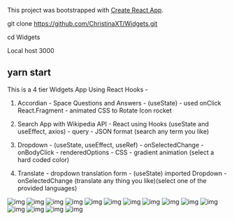 This project was bootstrapped with [Create React App](https://github.com/facebook/create-react-app).

git clone https://github.com/ChristinaXT/Widgets.git

cd Widgets

Local host 3000

yarn start
-----------------------------------------------
This is a 4 tier Widgets App Using React Hooks -

1) Accordian - Space Questions and Answers - (useState) - used onClick  React.Fragment - animated CSS to Rotate Icon rocket

2) Search App with Wikipedia API - React using Hooks (useState and useEffect, axios) - query - JSON format (search any term you like)

3) Dropdown - (useState, useEffect, useRef)  - onSelectedChange -  onBodyClick - renderedOptions - CSS - gradient animation (select a hard coded color)


4) Translate - dropdown translation form - (useState) imported Dropdown - onSelectedChange (translate any thing you like)(select one of the provided languages)

![img](https://imgur.com/Z6Oe0Jy.png)
![img](https://imgur.com/I7AKO4T.png)
![img](https://imgur.com/6e934DI.png)
![img](https://imgur.com/pNuYmU4.png)
![img](https://imgur.com/Dim7Eoh.png)
![img](https://imgur.com/ZglZ159.png)
![img](https://imgur.com/mcPegK9.png)
![img](https://imgur.com/pSAwSQK.png)
![img](https://imgur.com/ITosfRK.png)
![img](https://imgur.com/3vitc61.png)
![img](https://imgur.com/2sib4Qg.png)
![img](https://imgur.com/v3JHCGq.png)
![img](https://imgur.com/9OfBUbC.png)
![img](https://imgur.com/eHjjAW7.png)
![img](https://imgur.com/dYYEmQW.png)
